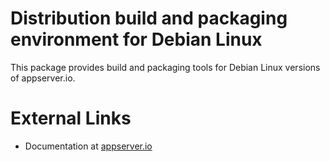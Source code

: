 Distribution build and packaging environment for Debian Linux
=============================================================

This package provides build and packaging tools for Debian Linux versions of appserver.io.

# External Links

* Documentation at [appserver.io](http://docs.appserver.io)
